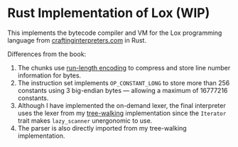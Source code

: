 # Rust Implementation of Lox (WIP)

This implements the bytecode compiler and VM for the Lox programming language from [craftinginterpreters.com](craftinginterpreters.com) in Rust.

Differences from the book:
1. The chunks use [run-length encoding](https://en.wikipedia.org/wiki/Run-length_encoding) to compress and store line number information for bytes.
2. The instruction set implements `OP_CONSTANT_LONG` to store more than 256 constants using 3 big-endian bytes &mdash; allowing a maximum of 16777216 constants.
3. Although I have implemented the on-demand lexer, the final interpreter uses the lexer from my [tree-walking](https://www.github.com/nimaipatel/rlox-treewalking) implementation since the `Iterator` trait makes `lazy_scanner` unergonomic to use.
4. The parser is also directly imported from my tree-walking implementation.